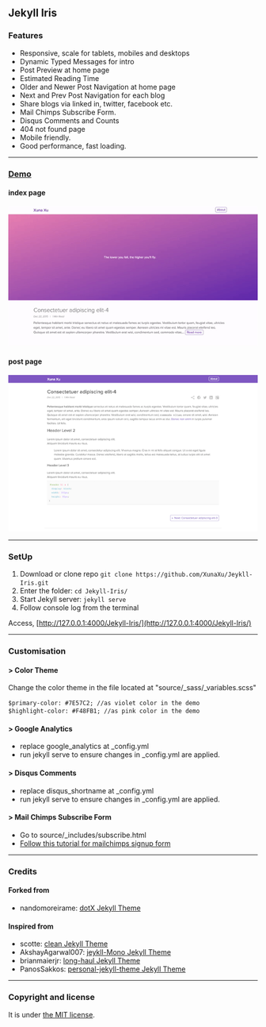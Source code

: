 ## Jekyll Iris


### Features

- Responsive, scale for tablets, mobiles and desktops
- Dynamic Typed Messages for intro
- Post Preview at home page
- Estimated Reading Time
- Older and Newer Post Navigation at home page
- Next and Prev Post Navigation for each blog
- Share blogs via linked in, twitter, facebook etc.
- Mail Chimps Subscribe Form.
- Disqus Comments and Counts
- 404 not found page
- Mobile friendly.
- Good performance, fast loading.

---

### [Demo](https://xunaxu.github.io/Jekyll-Iris/)

#### index page
![Jeykll-Iris - free Jekyll theme](/homepage.gif)

#### post page
![Post Page](/Screen-Shot-post.png)

---

### SetUp

1. Download or clone repo `git clone https://github.com/XunaXu/Jeykll-Iris.git`
2. Enter the folder: `cd Jekyll-Iris/`
3. Start Jekyll server: `jekyll serve`
4. Follow console log from the terminal

Access, [http://127.0.0.1:4000/Jekyll-Iris/](http://127.0.0.1:4000/Jekyll-Iris/)

---

### Customisation

#### > Color Theme
Change the color theme in the file located at "source/_sass/_variables.scss"
```
$primary-color: #7E57C2; //as violet color in the demo
$highlight-color: #F48FB1; //as pink color in the demo
```

#### > Google Analytics
* replace google_analytics at _config.yml
* run jekyll serve to ensure changes in _config.yml are applied.

#### > Disqus Comments
* replace disqus_shortname at _config.yml
* run jekyll serve to ensure changes in _config.yml are applied.

#### > Mail Chimps Subscribe Form
* Go to source/_includes/subscribe.html
* [Follow this tutorial for mailchimps signup form](http://kb.mailchimp.com/lists/signup-forms/add-a-signup-form-to-your-website)


---

### Credits

#### Forked from
* nandomoreirame: [dotX Jekyll Theme](https://github.com/nandomoreirame/dotX)

#### Inspired from
* scotte: [clean Jekyll Theme](https://github.com/scotte/jekyll-clean)
* AkshayAgarwal007: [jeykll-Mono Jekyll Theme](https://github.com/AkshayAgarwal007/Jekyll-Mono)
* brianmaierjr: [long-haul Jekyll Theme](https://github.com/brianmaierjr/long-haul)
* PanosSakkos: [personal-jekyll-theme Jekyll Theme](https://github.com/PanosSakkos/personal-jekyll-theme)

---

### Copyright and license

It is under [the MIT license](/LICENSE).
